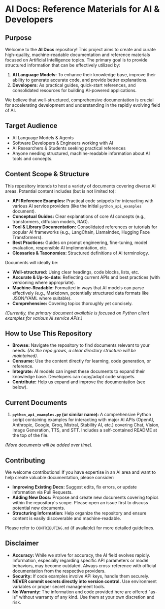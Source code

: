 # AI Docs: Reference Materials for AI & Developers

## Purpose

Welcome to the **AI Docs** repository! This project aims to create and curate high-quality, machine-readable documentation and reference materials focused on Artificial Intelligence topics. The primary goal is to provide structured information that can be effectively utilized by:

1.  **AI Language Models:** To enhance their knowledge base, improve their ability to generate accurate code, and provide better explanations.
2.  **Developers:** As practical guides, quick-start references, and consolidated resources for building AI-powered applications.

We believe that well-structured, comprehensive documentation is crucial for accelerating development and understanding in the rapidly evolving field of AI.

## Target Audience

*   AI Language Models & Agents
*   Software Developers & Engineers working with AI
*   AI Researchers & Students seeking practical references
*   Anyone needing structured, machine-readable information about AI tools and concepts.

## Content Scope & Structure

This repository intends to host a variety of documents covering diverse AI areas. Potential content includes (but is not limited to):

*   **API Reference Examples:** Practical code snippets for interacting with various AI service providers (like the initial `python_api_examples` document).
*   **Conceptual Guides:** Clear explanations of core AI concepts (e.g., transformers, diffusion models, RAG).
*   **Tool & Library Documentation:** Consolidated references or tutorials for popular AI frameworks (e.g., LangChain, LlamaIndex, Hugging Face Transformers).
*   **Best Practices:** Guides on prompt engineering, fine-tuning, model evaluation, responsible AI implementation, etc.
*   **Glossaries & Taxonomies:** Structured definitions of AI terminology.

Documents will ideally be:
*   **Well-structured:** Using clear headings, code blocks, lists, etc.
*   **Accurate & Up-to-date:** Reflecting current APIs and best practices (with versioning where appropriate).
*   **Machine-Readable:** Formatted in ways that AI models can parse effectively (e.g., Markdown, potentially structured data formats like JSON/YAML where suitable).
*   **Comprehensive:** Covering topics thoroughly yet concisely.

*(Currently, the primary document available is focused on Python client examples for various AI service APIs.)*

## How to Use This Repository

*   **Browse:** Navigate the repository to find documents relevant to your needs. *(As the repo grows, a clear directory structure will be maintained).*
*   **Consume:** Use the content directly for learning, code generation, or reference.
*   **Integrate:** AI models can ingest these documents to expand their knowledge base. Developers can copy/adapt code snippets.
*   **Contribute:** Help us expand and improve the documentation (see below).

## Current Documents

1.  **`python_api_examples.py` (or similar name):** A comprehensive Python script containing examples for interacting with major AI APIs (OpenAI, Anthropic, Google, Groq, Mistral, Stability AI, etc.) covering Chat, Vision, Image Generation, TTS, and STT. Includes a self-contained README at the top of the file.

*(More documents will be added over time).*

## Contributing

We welcome contributions! If you have expertise in an AI area and want to help create valuable documentation, please consider:

*   **Improving Existing Docs:** Suggest edits, fix errors, or update information via Pull Requests.
*   **Adding New Docs:** Propose and create new documents covering topics within the repository's scope. Please open an issue first to discuss potential new documents.
*   **Structuring Information:** Help organize the repository and ensure content is easily discoverable and machine-readable.

Please refer to `CONTRIBUTING.md` (if available) for more detailed guidelines.

## Disclaimer

*   **Accuracy:** While we strive for accuracy, the AI field evolves rapidly. Information, especially regarding specific API parameters or model behaviors, may become outdated. Always cross-reference with official documentation from the respective providers.
*   **Security:** If code examples involve API keys, handle them securely. **NEVER commit secrets directly into version control.** Use environment variables or proper secret management tools.
*   **No Warranty:** The information and code provided here are offered "as-is" without warranty of any kind. Use them at your own discretion and risk.
